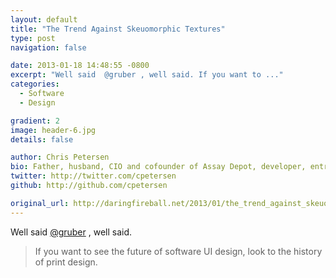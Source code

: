 ```yaml
---
layout: default
title: "The Trend Against Skeuomorphic Textures"
type: post
navigation: false

date: 2013-01-18 14:48:55 -0800
excerpt: "Well said  @gruber , well said. If you want to ..."
categories:
  - Software
  - Design

gradient: 2
image: header-6.jpg
details: false

author: Chris Petersen
bio: Father, husband, CIO and cofounder of Assay Depot, developer, entrepreneur and technologist.
twitter: http://twitter.com/cpetersen
github: http://github.com/cpetersen

original_url: http://daringfireball.net/2013/01/the_trend_against_skeuomorphism
---
```



Well said  [@gruber](https://twitter.com/gruber) , well said.

 > If you want to see the future of software UI design, look to the history of print design.


